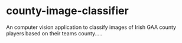 # county-image-classifier
An computer vision application to classify images of Irish GAA county players based on their teams county.....

